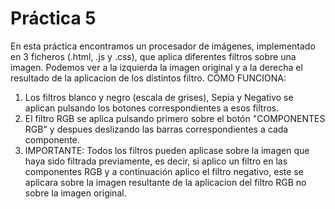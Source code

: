 # Práctica 5
En esta práctica encontramos un procesador de imágenes, implementado en 3 ficheros (.html, .js y .css), que aplica diferentes filtros sobre una imagen. Podemos ver a la izquierda la imagen original y a la derecha el resultado de la aplicacion de los distintos filtro.
CÓMO FUNCIONA:
  1. Los filtros blanco y negro (escala de grises), Sepia y Negativo se aplican pulsando los botones correspondientes a esos filtros.
  2. El filtro RGB se aplica pulsando primero sobre el botón "COMPONENTES RGB" y despues deslizando las barras correspondientes a cada     componente.
  3. IMPORTANTE: Todos los filtros pueden aplicase sobre la imagen que haya sido filtrada previamente, es decir, si aplico un filtro en las componentes RGB y a continuación aplico el filtro negativo, este se aplicara sobre la imagen resultante de la aplicacion del filtro RGB no sobre la imagen original.
